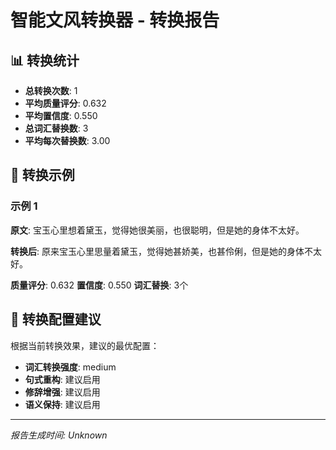 # 智能文风转换器 - 转换报告

## 📊 转换统计

- **总转换次数**: 1
- **平均质量评分**: 0.632
- **平均置信度**: 0.550
- **总词汇替换数**: 3
- **平均每次替换数**: 3.00

## 📝 转换示例


### 示例 1

**原文**: 宝玉心里想着黛玉，觉得她很美丽，也很聪明，但是她的身体不太好。

**转换后**: 原来宝玉心里思量着黛玉，觉得她甚娇美，也甚伶俐，但是她的身体不太好。

**质量评分**: 0.632
**置信度**: 0.550
**词汇替换**: 3个


## 🔧 转换配置建议

根据当前转换效果，建议的最优配置：
- **词汇转换强度**: medium
- **句式重构**: 建议启用
- **修辞增强**: 建议启用
- **语义保持**: 建议启用

---
*报告生成时间: Unknown*
